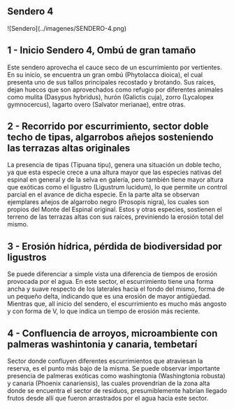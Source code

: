 <h2>Sendero 4</h2>
![Sendero](../imagenes/SENDERO-4.png)
<h2><b>1</b> - Inicio Sendero 4, Ombú de gran tamaño</h2>
<p>Este sendero aprovecha el cauce seco de un escurrimiento por vertientes. En su inicio, se encuentra un gran ombú (Phytolacca dioica), el cual presenta uno de sus tallos principales recostado y brotando. Sus raíces, dejan huecos que son aprovechados como refugio por diferentes animales como mulita (Dasypus hybridus), hurón (Galictis cuja), zorro (Lycalopex gymnocercus), lagarto overo (Salvator merianae), entre otras.</p> 
<h2><b>2</b> - Recorrido por escurrimiento, sector doble techo de tipas, algarrobos añejos sosteniendo las terrazas altas originales</h2>
<p>La presencia de tipas (Tipuana tipu), genera una situación un doble techo, ya que esta especie crece a una altura mayor que las especies nativas del espinal en general y de la selva en galería, pero también tiene mayor altura que exóticas como el ligustro (Ligustrum lucidum), lo que permite un control parcial en el avance de dicha especie.
En la parte alta se observan ejemplares añejos de algarrobo negro (Prosopis nigra), los cuales son propios del Monte del Espinal original. Estos y otras especies, sostienen el terreno de las terrazas altas con sus raíces, previniendo la erosión total del mismo.
</p>
<h2><b>3</b> - Erosión hídrica, pérdida de biodiversidad por ligustros</h2>
<p>Se puede diferenciar a simple vista una diferencia de tiempos de erosión provocada por el agua. En este sector, el escurrimiento tiene una forma ancha y suave respecto de los laterales hacia el fondo del mismo, forma de un pequeño delta, indicando que es una erosión de mayor antigüedad. Mientras que, all inicio del sendero, el escurrimiento es mucho más angosto y con forma de V, lo que indica un tiempo de erosión más reciente.
</p>
<h2><b>4</b> - Confluencia de arroyos, microambiente con palmeras washintonia y canaria, tembetarí
</h2>
<p>Sector donde confluyen diferentes escurrimientos que atraviesan la reserva, es el punto más bajo de la misma. Se puede observar importante presencia de palmeras exóticas como washingtonia (Washingtonia robusta) y canaria (Phoenix canariensis), las cuales provendrían de la zona alta donde se encuentra el sector de residuos, presumiblemente habrían llegado frutos desde allí que fueron arrastrados por el agua hacia este sector.
</p>

